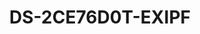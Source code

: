 ---
id: 2
title: "DS-2CE76D0T-EXIPF"
slug: "DS-2CE76D0T-EXIPF"
subTitle: "2 MP Indoor Fixed Turret Camera"
category: "turbohd"
imgCard: "/src/assets/images/turbohd/DS-2CE76D0T-EXIPF/DS-2CE76D0T-EXIPF-1.webp"
imgAlt: "DS-2CE76D0T-EXIPF"
thumbnails: [
  "/src/assets/images/turbohd/DS-2CE76D0T-EXIPF/DS-2CE76D0T-EXIPF-1.webp",
  "/src/assets/images/turbohd/DS-2CE76D0T-EXIPF/DS-2CE76D0T-EXIPF-2.webp"
]
features: [
  "2 MP resolution with 1920 × 1080 high quality imaging",
  "2.8 mm or 3.6 mm fixed lens options",
  "Up to 20 meters IR distance for enhanced night vision",
  "Supports TVI, AHD, CVI, and CVBS video signals",
  "Reliable performance with one-port four-signal switching"
]
rating: 5
reviewCount: 100
specifications: {
  Camera: {
    Image_Sensor: "2 MP CMOS",
    Signal_System: "PAL/NTSC",
    Max_Resolution: "1920 (H) × 1080 (V)",
    Min_Illumination: "0.02 Lux @ (F1.2, AGC ON), 0 Lux with IR",
    Shutter_Time: "PAL: 1/25 s to 1/50,000 s; NTSC: 1/30 s to 1/50,000 s",
    Day_and_Night: "IR Cut Filter",
    Angle_Adjustment: "Pan: 0° to 360°, Tilt: 0° to 75°, Rotation: 0° to 360°"
  },
  Lens: {
    Lens_Type: "2.8 mm, 3.6 mm Fixed Lens",
    Focal_Length_and_FOV: {
      "2.8 mm": "horizontal FOV: 96.5°, vertical FOV: 48.9°, diagonal FOV: 120.5°",
      "3.6 mm": "horizontal FOV: 76.9°, vertical FOV: 40.6°, diagonal FOV: 92.0°"
    },
    Lens_Mount: "M12"
  },
  Illuminator: {
    Supplement_Light_Range: "Up to 20 m"
  },
  Image: {
    Frame_Rate: "TVI: 1080p@25fps/30fps; AHD: 1080p@25fps/30fps; CVI: 1080p@25fps/30fps; CVBS: PAL/NTSC",
    Wide_Dynamic_Range: "Digital WDR",
    Image_Parameters_Switch: "STD/HIGH-SAT",
    Day_Night_Mode: "Auto/Color/BW (Black and White)",
    White_Balance: "Auto",
    Image_Enhancement: "DWDR, BLC, Global",
    Noise_Reduction: "2D DNR",
    Image_Settings: "Brightness, Mirror, Smart IR, Sharpness, AGC"
  },
  Interface: {
    Video_Output: "Switchable TVI/AHD/CVI/CVBS"
  },
  General: {
    Language: "English",
    Operating_Condition: "-40°C to 60°C (-40°F to 140°F), Humidity: 90% or less (non-condensing)",
    Material: "Plastic",
    Communication: "HIKVISION-C",
    Dimension: "Φ 84.6 mm × 78.9 mm (Φ 3.33\" × 3.11\")",
    Weight: "Approx. 195 g (0.43 lb.)",
    Power: "12 VDC ± 25%, Max. 3.3 W"
  },
  
}
---